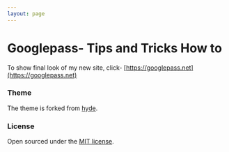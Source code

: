```yaml
---
layout: page
---
```


# Googlepass- Tips and Tricks How to

To show final look of my new site, click- [https://googlepass.net](https://googlepass.net)

### Theme

The theme is forked from [hyde](https://github.com/poole/hyde).

### License

Open sourced under the [MIT license](LICENSE.md).
